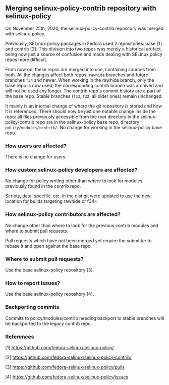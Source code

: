 ## Merging selinux-policy-contrib repository with selinux-policy

On November 25th, 2020, the selinux-policy-contrib repository was merged with selinux-policy.

Previously, SELinux policy packages in Fedora used 2 repositories:
base [1] and contrib [2].
This division into two repos was merely a historical artifact, being
now just a source of confusion and made dealing
with SELinux policy repos more difficult.

From now on, these repos are merged into one, containing sources from both.
All the changes affect both repos, `rawhide` branches and future branches
`f34` and newer.
When working in the rawhide branch, only the base repo is
now used; the corresponding contrib branch was archived and will not be used
any longer. The contrib repo's commit history are a part of the base repo.
Stable branches (`f33`, `f32`, all older ones) remain unchanged.

It mainly is an internal change of where the git repository is stored and
how it is referenced. There should now be just one notable change
inside the repo: all files previously accessible from the root directory in the
selinux-policy-contrib repo are in the selinux-policy base repo, directory
`policy/modules/contrib/`. No change for working in the selinux-policy base repo.

### How users are affected?
There is no change for users.

### How custom selinux-policy developers are affected?
No change for policy writing other than where to look for modules, previously found in the contrib repo.

Scripts, data, specfile, etc. in the dist git were updated to use the new location for builds targeting rawhide or f34+.

### How selinux-policy contributors are affected?
No change other than where to look for the previous contrib modules and where to submit pull requests.

Pull requests which have not been merged yet require the submitter to rebase it and open against the base repo.

### Where to submit pull requests?
Use the base selinux-policy repository [3].

### How to report issues?
Use the base selinux-policy repository [4].

### Backporting commits
Commits to policy/modules/contrib needing backport to stable branches will be backported to the legacy contrib repo.

### References
[1] https://github.com/fedora-selinux/selinux-policy/

[2] https://github.com/fedora-selinux/selinux-policy-contrib/

[3] https://github.com/fedora-selinux/selinux-policy/pulls

[4] https://github.com/fedora-selinux/selinux-policy/issues
